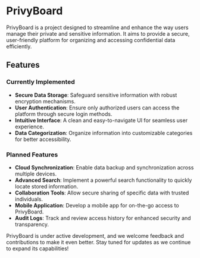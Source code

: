 # PrivyBoard

PrivyBoard is a project designed to streamline and enhance the way users manage their private and sensitive information. It aims to provide a secure, user-friendly platform for organizing and accessing confidential data efficiently.

## Features

### Currently Implemented

- **Secure Data Storage**: Safeguard sensitive information with robust encryption mechanisms.
- **User Authentication**: Ensure only authorized users can access the platform through secure login methods.
- **Intuitive Interface**: A clean and easy-to-navigate UI for seamless user experience.
- **Data Categorization**: Organize information into customizable categories for better accessibility.

### Planned Features

- **Cloud Synchronization**: Enable data backup and synchronization across multiple devices.
- **Advanced Search**: Implement a powerful search functionality to quickly locate stored information.
- **Collaboration Tools**: Allow secure sharing of specific data with trusted individuals.
- **Mobile Application**: Develop a mobile app for on-the-go access to PrivyBoard.
- **Audit Logs**: Track and review access history for enhanced security and transparency.

PrivyBoard is under active development, and we welcome feedback and contributions to make it even better. Stay tuned for updates as we continue to expand its capabilities!
